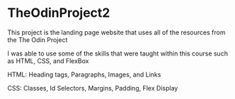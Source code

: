 # TheOdinProject2

This project is the landing page website that uses all of the resources from the The Odin Project

I was able to use some of the skills that were taught within this course such as HTML, CSS, and FlexBox

HTML: Heading tags, Paragraphs, Images, and Links

CSS: Classes, Id Selectors, Margins, Padding, Flex Display
